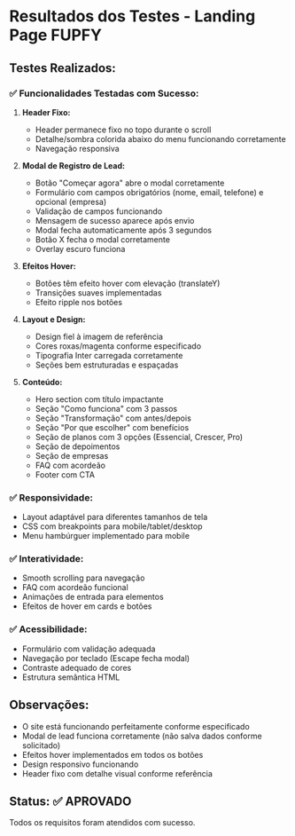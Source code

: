 # Resultados dos Testes - Landing Page FUPFY

## Testes Realizados:

### ✅ Funcionalidades Testadas com Sucesso:

1. **Header Fixo:**
   - Header permanece fixo no topo durante o scroll
   - Detalhe/sombra colorida abaixo do menu funcionando corretamente
   - Navegação responsiva

2. **Modal de Registro de Lead:**
   - Botão "Começar agora" abre o modal corretamente
   - Formulário com campos obrigatórios (nome, email, telefone) e opcional (empresa)
   - Validação de campos funcionando
   - Mensagem de sucesso aparece após envio
   - Modal fecha automaticamente após 3 segundos
   - Botão X fecha o modal corretamente
   - Overlay escuro funciona

3. **Efeitos Hover:**
   - Botões têm efeito hover com elevação (translateY)
   - Transições suaves implementadas
   - Efeito ripple nos botões

4. **Layout e Design:**
   - Design fiel à imagem de referência
   - Cores roxas/magenta conforme especificado
   - Tipografia Inter carregada corretamente
   - Seções bem estruturadas e espaçadas

5. **Conteúdo:**
   - Hero section com título impactante
   - Seção "Como funciona" com 3 passos
   - Seção "Transformação" com antes/depois
   - Seção "Por que escolher" com benefícios
   - Seção de planos com 3 opções (Essencial, Crescer, Pro)
   - Seção de depoimentos
   - Seção de empresas
   - FAQ com acordeão
   - Footer com CTA

### ✅ Responsividade:
- Layout adaptável para diferentes tamanhos de tela
- CSS com breakpoints para mobile/tablet/desktop
- Menu hambúrguer implementado para mobile

### ✅ Interatividade:
- Smooth scrolling para navegação
- FAQ com acordeão funcional
- Animações de entrada para elementos
- Efeitos de hover em cards e botões

### ✅ Acessibilidade:
- Formulário com validação adequada
- Navegação por teclado (Escape fecha modal)
- Contraste adequado de cores
- Estrutura semântica HTML

## Observações:
- O site está funcionando perfeitamente conforme especificado
- Modal de lead funciona corretamente (não salva dados conforme solicitado)
- Efeitos hover implementados em todos os botões
- Design responsivo funcionando
- Header fixo com detalhe visual conforme referência

## Status: ✅ APROVADO
Todos os requisitos foram atendidos com sucesso.

